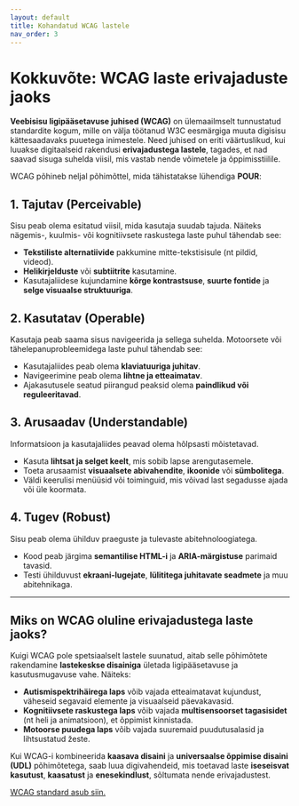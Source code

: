 ```yaml
---
layout: default
title: Kohandatud WCAG lastele
nav_order: 3
---
```


# Kokkuvõte: WCAG laste erivajaduste jaoks

**Veebisisu ligipääsetavuse juhised (WCAG)** on ülemaailmselt tunnustatud standardite kogum, mille on välja töötanud W3C eesmärgiga muuta digisisu kättesaadavaks puuetega inimestele. Need juhised on eriti väärtuslikud, kui luuakse digitaalseid rakendusi **erivajadustega lastele**, tagades, et nad saavad sisuga suhelda viisil, mis vastab nende võimetele ja õppimisstiilile.

WCAG põhineb neljal põhimõttel, mida tähistatakse lühendiga **POUR**:

## 1. Tajutav (Perceivable)

Sisu peab olema esitatud viisil, mida kasutaja suudab tajuda. Näiteks nägemis-, kuulmis- või kognitiivsete raskustega laste puhul tähendab see:

- **Tekstiliste alternatiivide** pakkumine mitte-tekstisisule (nt pildid, videod).
- **Helikirjelduste** või **subtiitrite** kasutamine.
- Kasutajaliidese kujundamine **kõrge kontrastsuse**, **suurte fontide** ja **selge visuaalse struktuuriga**.

## 2. Kasutatav (Operable)

Kasutaja peab saama sisus navigeerida ja sellega suhelda. Motoorsete või tähelepanuprobleemidega laste puhul tähendab see:

- Kasutajaliides peab olema **klaviatuuriga juhitav**.
- Navigeerimine peab olema **lihtne ja etteaimatav**.
- Ajakasutusele seatud piirangud peaksid olema **paindlikud või reguleeritavad**.

## 3. Arusaadav (Understandable)

Informatsioon ja kasutajaliides peavad olema hõlpsasti mõistetavad.

- Kasuta **lihtsat ja selget keelt**, mis sobib lapse arengutasemele.
- Toeta arusaamist **visuaalsete abivahendite**, **ikoonide** või **sümbolitega**.
- Väldi keerulisi menüüsid või toiminguid, mis võivad last segadusse ajada või üle koormata.

## 4. Tugev (Robust)

Sisu peab olema ühilduv praeguste ja tulevaste abitehnoloogiatega.

- Kood peab järgima **semantilise HTML-i** ja **ARIA-märgistuse** parimaid tavasid.
- Testi ühilduvust **ekraani-lugejate**, **lülititega juhitavate seadmete** ja muu abitehnikaga.

---

## Miks on WCAG oluline erivajadustega laste jaoks?

Kuigi WCAG pole spetsiaalselt lastele suunatud, aitab selle põhimõtete rakendamine **lastekeskse disainiga** ületada ligipääsetavuse ja kasutusmugavuse vahe. Näiteks:

- **Autismispektrihäirega laps** võib vajada etteaimatavat kujundust, väheseid segavaid elemente ja visuaalseid päevakavasid.
- **Kognitiivsete raskustega laps** võib vajada **multisensoorset tagasisidet** (nt heli ja animatsioon), et õppimist kinnistada.
- **Motoorse puudega laps** võib vajada suuremaid puudutusalasid ja lihtsustatud žeste.

Kui WCAG-i kombineerida **kaasava disaini** ja **universaalse õppimise disaini (UDL)** põhimõtetega, saab luua digivahendeid, mis toetavad laste **iseseisvat kasutust**, **kaasatust** ja **enesekindlust**, sõltumata nende erivajadustest.

[WCAG standard asub siin.](https://www.w3.org/WAI/standards-guidelines/wcag/)
